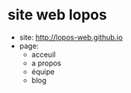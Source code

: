 # site web lopos

- site: http://lopos-web.github.io
- page:
    + acceuil
    + a propos
    + équipe
    + blog